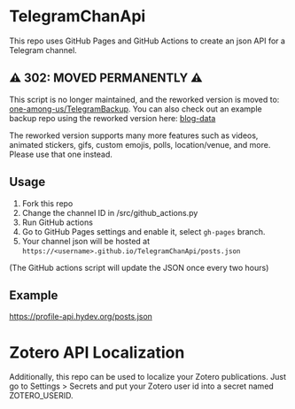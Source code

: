 # TelegramChanApi

This repo uses GitHub Pages and GitHub Actions to create an json API for a Telegram channel.

## ⚠️ 302: MOVED PERMANENTLY ⚠️

This script is no longer maintained, and the reworked version is moved to: [one-among-us/TelegramBackup](https://github.com/one-among-us/TelegramBackup). You can also check out an example backup repo using the reworked version here: [blog-data](https://github.com/hykilpikonna/blog-data)

The reworked version supports many more features such as videos, animated stickers, gifs, custom emojis, polls, location/venue, and more. Please use that one instead.

## Usage

1. Fork this repo
2. Change the channel ID in /src/github_actions.py
3. Run GitHub actions
4. Go to GitHub Pages settings and enable it, select `gh-pages` branch.
5. Your channel json will be hosted at `https://<username>.github.io/TelegramChanApi/posts.json`

(The GitHub actions script will update the JSON once every two hours)

## Example

https://profile-api.hydev.org/posts.json

# Zotero API Localization

Additionally, this repo can be used to localize your Zotero publications. Just go to Settings > Secrets and put your Zotero user id into a secret named ZOTERO_USERID.
